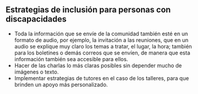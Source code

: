 ## Estrategias de inclusión para personas con discapacidades
- Toda la información que se envíe de la comunidad también esté en un formato de audio, por ejemplo, la invitación a las reuniones, que en un audio se explique muy claro los temas a tratar, el lugar, la hora; también para los boletines o demás correos que se envíen, de manera que esta información también sea accesible para ellos.
- Hacer de las charlas lo más claras posibles sin depender mucho de imágenes o texto.
- Implementar estrategias de tutores en el caso de los talleres, para que brinden un apoyo más personalizado.
